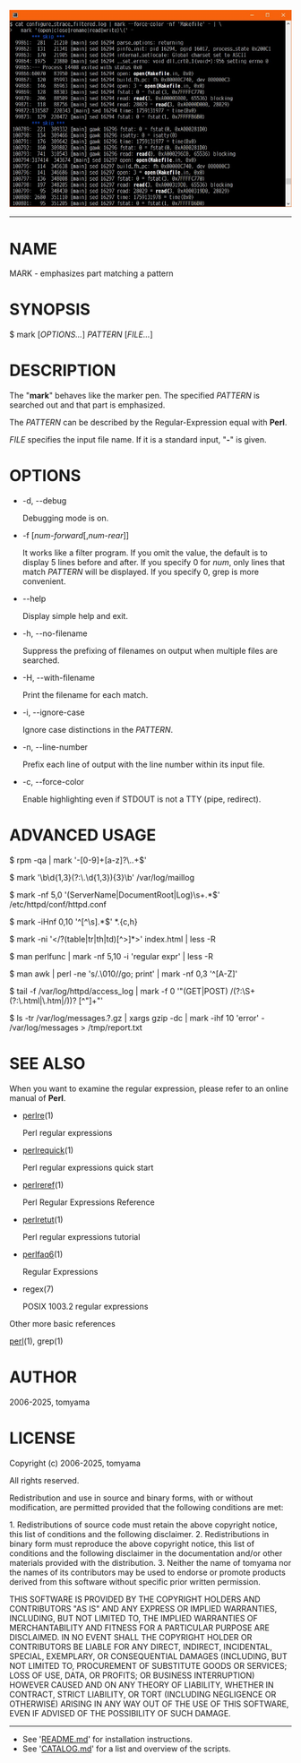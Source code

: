 <!--- This file is auto-generated by `make catalog`. Do not edit manually. -->

![Image of the mark command execution](img/mark.jpg)

* * *
# NAME

MARK - emphasizes part matching a pattern

# SYNOPSIS

$ mark \[_OPTIONS..._\] _PATTERN_ \[_FILE..._\]

# DESCRIPTION

The "**mark**" behaves like the marker pen.
The specified _PATTERN_ is searched out and that part is emphasized.

The _PATTERN_ can be described by the Regular-Expression equal with **Perl**.

_FILE_ specifies the input file name.
If it is a standard input, "**-**" is given.

# OPTIONS

- -d, --debug

    Debugging mode is on.

- -f \[_num-forward_\[,_num-rear_\]\]

    It works like a filter program. If you omit the value,
    the default is to display 5 lines before and after.
    If you specify 0 for _num_, only lines that match _PATTERN_ will be displayed.
    If you specify 0, grep is more convenient.

- --help

    Display simple help and exit.

- -h, --no-filename

    Suppress the prefixing of filenames on output when multiple files are searched.

- -H, --with-filename

    Print the filename for each match.

- -i, --ignore-case

    Ignore case distinctions in the _PATTERN_.

- -n, --line-number

    Prefix each line of output with the line number within its input file.

- -c, --force-color

    Enable highlighting even if STDOUT is not a TTY (pipe, redirect).

# ADVANCED USAGE

$ rpm -qa | mark '-\[0-9\]+\[a-z\]?\\..+$'

$ mark '\\b\\d{1,3}(?:\\.\\d{1,3}){3}\\b' /var/log/maillog

$ mark -nf 5,0 '(ServerName|DocumentRoot|Log)\\s+.\*$' /etc/httpd/conf/httpd.conf

$ mark -iHnf 0,10 '^\[^\\s\].\*$' \*.{c,h}

$ mark -ni '&lt;/?(table|tr|th|td)\[^>\]\*>' index.html | less -R

$ man perlfunc | mark -nf 5,10 -i 'regular expr' | less -R

$ man awk | perl -ne 's/.\\010//go; print' | mark -nf 0,3 '^\[A-Z\]'

$ tail -f /var/log/httpd/access\_log | mark -f 0 '"(GET|POST) /(?:\\S+(?:\\.html|\\.htm|/))? \[^"\]+"'

$ ls -tr /var/log/messages.?.gz | xargs gzip -dc | mark -ihf 10 'error' - /var/log/messages > /tmp/report.txt

# SEE ALSO

When you want to examine the regular expression,
please refer to an online manual of **Perl**.

- [perlre](https://metacpan.org/pod/perlre)(1)

    Perl regular expressions

- [perlrequick](https://metacpan.org/pod/perlrequick)(1)

    Perl regular expressions quick start

- [perlreref](https://metacpan.org/pod/perlreref)(1)

    Perl Regular Expressions Reference

- [perlretut](https://metacpan.org/pod/perlretut)(1)

    Perl regular expressions tutorial

- [perlfaq6](https://metacpan.org/pod/perlfaq6)(1)

    Regular Expressions

- regex(7)

    POSIX 1003.2 regular expressions

Other more basic references

[perl](https://metacpan.org/pod/perl)(1), grep(1)

# AUTHOR

2006-2025, tomyama

# LICENSE

Copyright (c) 2006-2025, tomyama

All rights reserved.

Redistribution and use in source and binary forms, with or without
modification, are permitted provided that the following conditions are met:

1\. Redistributions of source code must retain the above copyright notice,
   this list of conditions and the following disclaimer.
2\. Redistributions in binary form must reproduce the above copyright notice,
   this list of conditions and the following disclaimer in the documentation
   and/or other materials provided with the distribution.
3\. Neither the name of tomyama nor the names of its contributors
   may be used to endorse or promote products derived from this software
   without specific prior written permission.

THIS SOFTWARE IS PROVIDED BY THE COPYRIGHT HOLDERS AND CONTRIBUTORS "AS IS"
AND ANY EXPRESS OR IMPLIED WARRANTIES, INCLUDING, BUT NOT LIMITED TO, THE
IMPLIED WARRANTIES OF MERCHANTABILITY AND FITNESS FOR A PARTICULAR PURPOSE ARE
DISCLAIMED. IN NO EVENT SHALL THE COPYRIGHT HOLDER OR CONTRIBUTORS BE LIABLE
FOR ANY DIRECT, INDIRECT, INCIDENTAL, SPECIAL, EXEMPLARY, OR CONSEQUENTIAL
DAMAGES (INCLUDING, BUT NOT LIMITED TO, PROCUREMENT OF SUBSTITUTE GOODS OR
SERVICES; LOSS OF USE, DATA, OR PROFITS; OR BUSINESS INTERRUPTION) HOWEVER
CAUSED AND ON ANY THEORY OF LIABILITY, WHETHER IN CONTRACT, STRICT LIABILITY,
OR TORT (INCLUDING NEGLIGENCE OR OTHERWISE) ARISING IN ANY WAY OUT OF THE USE
OF THIS SOFTWARE, EVEN IF ADVISED OF THE POSSIBILITY OF SUCH DAMAGE.

* * *
- See '[README.md](../README.md)' for installation instructions.
- See '[CATALOG.md](CATALOG.md)' for a list and overview of the scripts.
